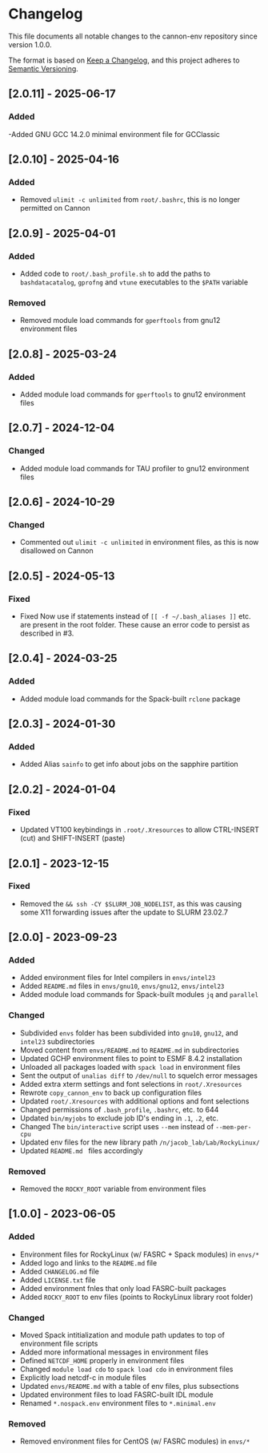 # Changelog

This file documents all notable changes to the cannon-env repository since version 1.0.0. 

The format is based on [Keep a Changelog](https://keepachangelog.com/en/1.0.0/), and this project adheres to [Semantic Versioning](https://semver.org/spec/v2.0.0.html).

## [2.0.11] - 2025-06-17
### Added
-Added GNU GCC 14.2.0 minimal environment file for GCClassic

## [2.0.10] - 2025-04-16
### Added
- Removed `ulimit -c unlimited` from `root/.bashrc`, this is no longer permitted on Cannon

## [2.0.9] - 2025-04-01
### Added
- Added code to `root/.bash_profile.sh` to add the paths to `bashdatacatalog`, `gprofng` and `vtune` executables to the `$PATH` variable

### Removed
- Removed module load commands for `gperftools` from gnu12 environment files

## [2.0.8] - 2025-03-24
### Added
- Added module load commands for `gperftools` to gnu12 environment files

## [2.0.7] - 2024-12-04
### Changed
- Added module load commands for TAU profiler to gnu12 environment files

## [2.0.6] - 2024-10-29
### Changed
- Commented out `ulimit -c unlimited` in environment files, as this is now disallowed on Cannon

## [2.0.5] - 2024-05-13
### Fixed
- Fixed Now use if statements instead of `[[ -f ~/.bash_aliases ]]` etc. are present in the root folder.  These cause an error code to persist as described in #3. 

## [2.0.4] - 2024-03-25
### Added
- Added module load commands for the Spack-built `rclone` package

## [2.0.3] - 2024-01-30
### Added
- Added Alias `sainfo` to get info about jobs on the sapphire partition

## [2.0.2] - 2024-01-04
### Fixed
- Updated VT100 keybindings in `.root/.Xresources` to allow CTRL-INSERT (cut) and SHIFT-INSERT (paste)

## [2.0.1] - 2023-12-15
### Fixed
- Removed the `&& ssh -CY $SLURM_JOB_NODELIST`, as this was causing some X11 forwarding issues after the update to SLURM 23.02.7

## [2.0.0] - 2023-09-23
### Added
- Added environment files for Intel compilers in `envs/intel23`
- Added `README.md` files in `envs/gnu10`, `envs/gnu12`, `envs/intel23`
- Added module load commands for Spack-built modules `jq` and `parallel`

### Changed
- Subdivided `envs` folder has been subdivided into `gnu10`, `gnu12`, and  `intel23` subdirectories
- Moved content from `envs/README.md` to `README.md` in subdirectories
- Updated GCHP environment files to point to ESMF 8.4.2 installation
- Unloaded all packages loaded with `spack load` in environment files
- Sent the output of `unalias diff` to `/dev/null` to squelch error messages
- Added extra xterm settings and font selections in `root/.Xresources`
- Rewrote `copy_cannon_env` to back up configuration files
- Updated `root/.Xresources` with additional options and font selections
- Changed permissions of `.bash_profile`, `.bashrc`, etc. to 644
- Updated `bin/myjobs` to exclude job ID's ending in `.1`, `.2`, etc.
- Changed The `bin/interactive` script uses `--mem` instead of `--mem-per-cpu`
- Updated env files for the new library path `/n/jacob_lab/Lab/RockyLinux/`
- Updated `README.md ` files accordingly

### Removed
- Removed the `ROCKY_ROOT` variable from environment files

## [1.0.0] - 2023-06-05
### Added
- Environment files for RockyLinux (w/ FASRC + Spack modules) in `envs/*`
- Added logo and links to the `README.md` file
- Added `CHANGELOG.md` file
- Added `LICENSE.txt` file
- Added environment fnles that only load FASRC-built packages
- Added `ROCKY_ROOT` to env files (points to RockyLinux library root folder)

### Changed
- Moved Spack intitialization and module path updates to top of environment file scripts
- Added more informational messages in environment files
- Defined `NETCDF_HOME` properly in environment files
- Changed `module load cdo` to `spack load cdo` in environment files
- Explicitly load netcdf-c in module files
- Updated `envs/README.md` with a table of env files, plus subsections
- Updated environment files to load FASRC-built IDL module
- Renamed `*.nospack.env` environment files to `*.minimal.env`

### Removed
- Removed environment files for CentOS (w/ FASRC modules) in `envs/*`
